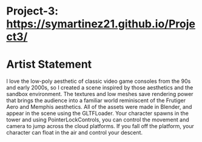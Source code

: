 # Project-3: https://symartinez21.github.io/Project3/

# Artist Statement
<p> I love the low-poly aesthetic of classic video game consoles from the 90s and early 2000s, so I created a scene inspired by those aesthetics and the sandbox environment. The textures and low meshes save rendering power that brings the audience into a familiar world reminiscent of the Frutiger Aero and Memphis aesthetics. All of the assets were made in Blender, and appear in the scene using the GLTFLoader. Your character spawns in the tower and using PointerLockControls, you can control the movement and camera to jump across the cloud platforms. If you fall off the platform, your character can float in the air and control your descent. <p>
